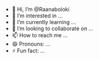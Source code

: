 - 👋 Hi, I’m @Raanaboloki
- 👀 I’m interested in ...
- 🌱 I’m currently learning ...
- 💞️ I’m looking to collaborate on ...
- 📫 How to reach me ...
- 😄 Pronouns: ...
- ⚡ Fun fact: ...

<!---
Raanaboloki/Raanaboloki is a ✨ special ✨ repository because its `README.md` (this file) appears on your GitHub profile.
You can click the Preview link to take a look at your changes.
--->
